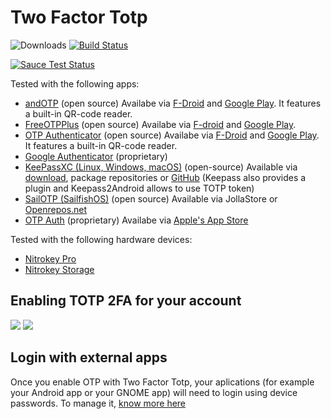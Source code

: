# Two Factor Totp
![Downloads](https://img.shields.io/github/downloads/nextcloud/twofactor_totp/total.svg)
[![Build Status](https://travis-ci.org/nextcloud/twofactor_totp.svg?branch=master)](https://travis-ci.org/nextcloud/twofactor_totp)

[![Sauce Test Status](https://saucelabs.com/browser-matrix/nextcloud-totp.svg)](https://saucelabs.com/u/nextcloud-totp)

Tested with the following apps:
* [andOTP](https://github.com/andOTP/andOTP) (open source) Availabe via [F-Droid](https://f-droid.org/packages/org.shadowice.flocke.andotp/) and [Google Play](https://play.google.com/store/apps/details?id=org.shadowice.flocke.andotp). It features a built-in QR-code reader.
* [FreeOTPPlus](https://github.com/helloworld1/FreeOTPPlus/) (open source) Availabe via [F-droid](https://f-droid.org/packages/org.liberty.android.freeotpplus/) and [Google Play](https://play.google.com/store/apps/details?id=org.liberty.android.freeotpplus).
* [OTP Authenticator](https://github.com/0xbb/otp-authenticator) (open source) Availabe via [F-Droid](https://f-droid.org/en/packages/net.bierbaumer.otp_authenticator/) and [Google Play](https://play.google.com/store/apps/details?id=net.bierbaumer.otp_authenticator). It features a built-in QR-code reader.
* [Google Authenticator](https://play.google.com/store/apps/details?id=com.google.android.apps.authenticator2) (proprietary)
* [KeePassXC (Linux, Windows, macOS)](https://keepassxc.org/) (open-source) Available via [download](https://keepassxc.org/download/), package repositories or [GitHub](http://www.github.com/keepassxreboot/keepassxc/) (Keepass also provides a plugin and Keepass2Android allows to use TOTP token)
* [SailOTP (SailfishOS)](https://github.com/seiichiro0185/sailotp) (open source) Available via JollaStore or [Openrepos.net](https://openrepos.net/content/seiichiro0185/sailotp)
* [OTP Auth](https://cooperrs.de/otpauth.html) (proprietary) Availabe via [Apple's App Store](https://itunes.apple.com/us/app/otp-auth/id659877384)

Tested with the following hardware devices:
* [Nitrokey Pro](https://shop.nitrokey.com/shop/product/nitrokey-pro-2-3)
* [Nitrokey Storage](https://shop.nitrokey.com/shop)

## Enabling TOTP 2FA for your account
![](screenshots/enter_challenge.png)
![](screenshots/settings.png)

## Login with external apps
Once you enable OTP with Two Factor Totp, your aplications (for example your Android app or your GNOME app) will need to login using device passwords. To manage it, [know more here](https://docs.nextcloud.com/server/stable/user_manual/en/session_management.html#managing-devices)
